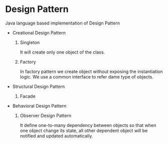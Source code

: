 # Design Pattern
Java language based implementation of Design Pattern

* Creational Design Pattern

	1. Singleton
	
		It will create only one object of the class.
		
	2. Factory
		
		In factory pattern we create object without exposing the instantiation logic. We use a common interface to refer dame type of objects.

* Structural Design Pattern

	1. Facade

* Behavioral Design Pattern

	1. Observer Design Pattern
	
		It define one-to-many dependency between objects so that when one object change its state, all other dependent object will be notified and updated automatically.


